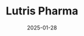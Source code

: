 ---  
layout: startup_page  
title: "Lutris Pharma"  
id: "lutrispharma.com"  
permalink: "/lutrispharmalutrispharma.com01282025/"  
website: "https://www.lutris-pharma.com/"  
funding_round: "Series A"  
funding_amount: "$30M"  
investors: "Columbus Venture Partners, Pontifax Venture Capital, Peregrine Ventures, aMoon Fund"  
about: "Lutris Pharma is a clinical-stage biopharmaceutical company developing topical therapies to mitigate the cutaneous toxicity of anti-cancer treatments. Their lead asset, LUT014, aims to reduce EGFRi-induced acneiform rash, a common side effect that often leads to treatment discontinuation. This improves both patient quality of life and the efficacy of cancer therapies."  
markets: "Biopharmaceuticals, Oncology, Dermatology, Biotechnology, Drug Discovery"  
hq: "Tel Aviv, Israel"  
founded_year: "2015"  
linkedin: "https://www.linkedin.com/company/lutris-phama"  
twitter: ""  
instagram: ""  
facebook: ""  
crunchbase: "https://www.crunchbase.com/organization/lutris-pharma"  
pitchbook: "https://pitchbook.com/profiles/company/168642-55"  

date_display: "28-Jan-2025"  
date: "2025-01-28"

# SEO Optimization  
meta_title: "Lutris Pharma - Series A Funding ($30M)"  
meta_description: "Lutris Pharma, Lutris Pharma is a clinical-stage biopharmaceutical company developing topical therapies to mitigate the cutaneous toxicity of anti-cancer treatments...."  
meta_keywords: "Lutris Pharma, Biopharmaceuticals, Oncology, Dermatology, Biotechnology, Drug Discovery, Series A funding"  
canonical_url: "https://startup.projectstartups.com/lutrispharmalutrispharma.com01282025/"  
---